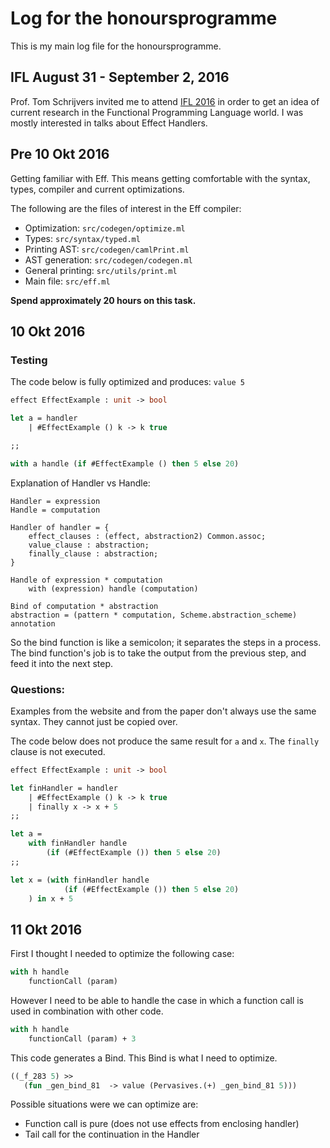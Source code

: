 # Log for the honoursprogramme
This is my main log file for the honoursprogramme.

## IFL August 31 - September 2, 2016
Prof. Tom Schrijvers invited me to attend [IFL 2016](https://dtai.cs.kuleuven.be/events/ifl2016/) in order to get an idea of current research in the Functional Programming Language world. I was mostly interested in talks about Effect Handlers.

## Pre 10 Okt 2016
Getting familiar with Eff. This means getting comfortable with the syntax, types, compiler and current optimizations.

The following are the files of interest in the Eff compiler:
* Optimization: `src/codegen/optimize.ml`
* Types: `src/syntax/typed.ml`
* Printing AST: `src/codegen/camlPrint.ml`
* AST generation: `src/codegen/codegen.ml`
* General printing: `src/utils/print.ml`
* Main file: `src/eff.ml`

**Spend approximately 20 hours on this task.**

## 10 Okt 2016
### Testing
The code below is fully optimized and produces: `value 5`
```ocaml
effect EffectExample : unit -> bool

let a = handler
	| #EffectExample () k -> k true

;;

with a handle (if #EffectExample () then 5 else 20)
```

Explanation of Handler vs Handle:
```
Handler = expression
Handle = computation

Handler of handler = {
	effect_clauses : (effect, abstraction2) Common.assoc;
	value_clause : abstraction;
	finally_clause : abstraction;
}

Handle of expression * computation
	with (expression) handle (computation)

Bind of computation * abstraction
abstraction = (pattern * computation, Scheme.abstraction_scheme) annotation
```

So the bind function is like a semicolon; it separates the steps in a process.
The bind function's job is to take the output from the previous step,
and feed it into the next step.


### Questions:
Examples from the website and from the paper don't always use the same syntax. They cannot just be copied over.

The code below does not produce the same result for `a` and `x`. The `finally` clause is not executed.
```ocaml
effect EffectExample : unit -> bool

let finHandler = handler
	| #EffectExample () k -> k true
	| finally x -> x + 5
;;

let a =
	with finHandler handle
		(if (#EffectExample ()) then 5 else 20)
;;

let x = (with finHandler handle
			(if (#EffectExample ()) then 5 else 20)
	) in x + 5
```

## 11 Okt 2016
First I thought I needed to optimize the following case:
```ocaml
with h handle
    functionCall (param)
```

However I need to be able to handle the case in which a function call is used in combination with other code.
```ocaml
with h handle
    functionCall (param) + 3
```

This code generates a Bind. This Bind is what I need to optimize.
```ocaml
((_f_283 5) >>
   (fun _gen_bind_81  -> value (Pervasives.(+) _gen_bind_81 5)))
```

Possible situations were we can optimize are:
* Function call is pure (does not use effects from enclosing handler)
* Tail call for the continuation in the Handler
